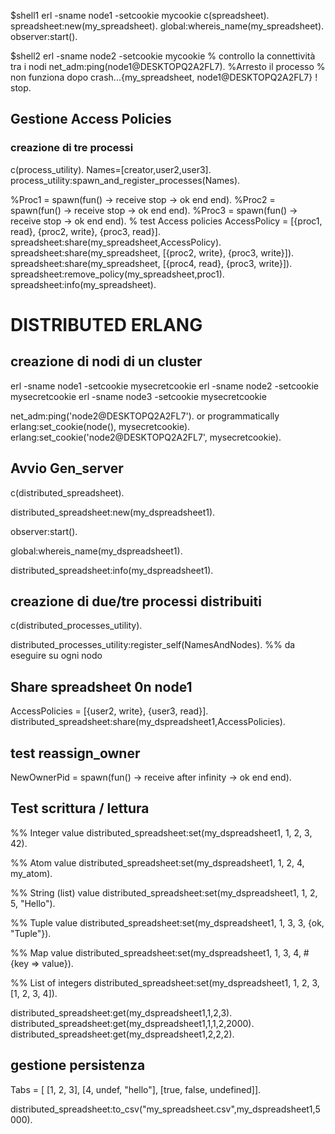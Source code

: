 
$shell1
erl -sname node1 -setcookie mycookie
c(spreadsheet).
spreadsheet:new(my_spreadsheet).
global:whereis_name(my_spreadsheet).
observer:start().

$shell2
erl -sname node2 -setcookie mycookie
% controllo la connettività tra i nodi
net_adm:ping(node1@DESKTOPQ2A2FL7).
%Arresto il processo
% non funziona dopo crash...{my_spreadsheet, node1@DESKTOPQ2A2FL7} ! stop.

## Gestione Access Policies

### creazione di tre processi

c(process_utility).
Names=[creator,user2,user3].
process_utility:spawn_and_register_processes(Names).

%Proc1 = spawn(fun() -> receive stop -> ok end end).
%Proc2 = spawn(fun() -> receive stop -> ok end end).
%Proc3 = spawn(fun() -> receive stop -> ok end end).
% test Access policies
AccessPolicy = [{proc1, read}, {proc2, write}, {proc3, read}].
spreadsheet:share(my_spreadsheet,AccessPolicy).
spreadsheet:share(my_spreadsheet, [{proc2, write}, {proc3, write}]).
spreadsheet:share(my_spreadsheet, [{proc4, read}, {proc3, write}]).
spreadsheet:remove_policy(my_spreadsheet,proc1).
spreadsheet:info(my_spreadsheet).

# DISTRIBUTED ERLANG

## creazione di nodi di un cluster

erl -sname node1 -setcookie mysecretcookie
erl -sname node2 -setcookie mysecretcookie
erl -sname node3 -setcookie mysecretcookie

net_adm:ping('node2@DESKTOPQ2A2FL7').
 or programmatically
erlang:set_cookie(node(), mysecretcookie).
erlang:set_cookie('node2@DESKTOPQ2A2FL7', mysecretcookie).

## Avvio Gen_server

c(distributed_spreadsheet).

distributed_spreadsheet:new(my_dspreadsheet1).

observer:start().

global:whereis_name(my_dspreadsheet1).

distributed_spreadsheet:info(my_dspreadsheet1).

## creazione di due/tre processi distribuiti

c(distributed_processes_utility).

distributed_processes_utility:register_self(NamesAndNodes).
%% da eseguire su ogni nodo

## Share spreadsheet 0n node1

AccessPolicies = [{user2, write}, {user3, read}].
distributed_spreadsheet:share(my_dspreadsheet1,AccessPolicies).

## test reassign_owner

NewOwnerPid = spawn(fun() -> receive after infinity -> ok end end).


## Test scrittura / lettura

%% Integer value
distributed_spreadsheet:set(my_dspreadsheet1, 1, 2, 3, 42).

%% Atom value
distributed_spreadsheet:set(my_dspreadsheet1, 1, 2, 4, my_atom).

%% String (list) value
distributed_spreadsheet:set(my_dspreadsheet1, 1, 2, 5, "Hello").

%% Tuple value
distributed_spreadsheet:set(my_dspreadsheet1, 1, 3, 3, {ok, "Tuple"}).

%% Map value
distributed_spreadsheet:set(my_dspreadsheet1, 1, 3, 4, #{key => value}).

%% List of integers
distributed_spreadsheet:set(my_dspreadsheet1, 1, 2, 3, [1, 2, 3, 4]).

distributed_spreadsheet:get(my_dspreadsheet1,1,2,3).
distributed_spreadsheet:get(my_dspreadsheet1,1,1,2,2000).
distributed_spreadsheet:get(my_dspreadsheet1,2,2,2).

## gestione persistenza

Tabs = [    [1, 2, 3],    [4, undef, "hello"],    [true, false, undefined]].

distributed_spreadsheet:to_csv("my_spreadsheet.csv",my_dspreadsheet1,5000).


